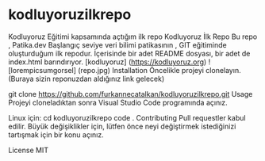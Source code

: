 # kodluyoruzilkrepo
Kodluyoruz Eğitimi kapsamında açtığım ilk repo
Kodluyoruz İlk Repo
Bu repo , Patika.dev Başlangıç seviye veri bilimi patikasının , GIT eğitiminde oluşturduğum ilk repodur. İçerisinde bir adet README dosyası, bir adet de index.html barındırıyor.
[kodluyoruz] (https://kodluyoruz.org)
![lorempicsumgorsel] (repo.jpg)
Installation
Öncelikle projeyi clonelayın. (Buraya sizin reponuzdan aldığınız link gelecek)

git clone https://github.com/furkannecatalkan/kodluyoruzilkrepo.git
Usage
Projeyi cloneladıktan sonra Visual Studio Code programında açınız.

Linux için:
cd kodluyoruzilkrepo
code .
Contributing
Pull requestler kabul edilir. Büyük değişiklikler için, lütfen önce neyi değiştirmek istediğinizi tartışmak için bir konu açınız.

License
MIT
